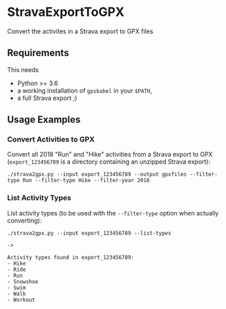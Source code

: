 # StravaExportToGPX
Convert the activites in a Strava export to GPX files


## Requirements

This needs

- Python >= 3.6
- a working installation of `gpsbabel` in your `$PATH`,
- a full Strava export ;)


## Usage Examples

### Convert Activities to GPX

Convert all 2018 "Run" and "Hike" activities from a Strava export to GPX (`export_123456789` is a directory containing an unzipped Strava export):

```
./strava2gpx.py --input export_123456789 --output gpxfiles --filter-type Run --filter-type Hike --filter-year 2018
```

### List Activity Types

List activity types (to be used with the `--filter-type` option when actually converting):

```
./strava2gpx.py --input export_123456789 --list-types

->

Activity types found in export_123456789:
- Hike
- Ride
- Run
- Snowshoe
- Swim
- Walk
- Workout

```
